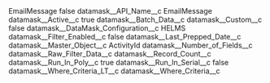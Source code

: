 <?xml version="1.0" encoding="UTF-8"?>
<CustomMetadata xmlns="http://soap.sforce.com/2006/04/metadata" xmlns:xsi="http://www.w3.org/2001/XMLSchema-instance" xmlns:xsd="http://www.w3.org/2001/XMLSchema">
    <label>EmailMessage</label>
    <protected>false</protected>
    <values>
        <field>datamask__API_Name__c</field>
        <value xsi:type="xsd:string">EmailMessage</value>
    </values>
    <values>
        <field>datamask__Active__c</field>
        <value xsi:type="xsd:boolean">true</value>
    </values>
    <values>
        <field>datamask__Batch_Data__c</field>
        <value xsi:nil="true"/>
    </values>
    <values>
        <field>datamask__Custom__c</field>
        <value xsi:type="xsd:boolean">false</value>
    </values>
    <values>
        <field>datamask__DataMask_Configuration__c</field>
        <value xsi:type="xsd:string">HELMS</value>
    </values>
    <values>
        <field>datamask__Filter_Enabled__c</field>
        <value xsi:type="xsd:boolean">false</value>
    </values>
    <values>
        <field>datamask__Last_Prepped_Date__c</field>
        <value xsi:nil="true"/>
    </values>
    <values>
        <field>datamask__Master_Object__c</field>
        <value xsi:type="xsd:string">ActivityId</value>
    </values>
    <values>
        <field>datamask__Number_of_Fields__c</field>
        <value xsi:nil="true"/>
    </values>
    <values>
        <field>datamask__Raw_Filter_Data__c</field>
        <value xsi:nil="true"/>
    </values>
    <values>
        <field>datamask__Record_Count__c</field>
        <value xsi:nil="true"/>
    </values>
    <values>
        <field>datamask__Run_In_Poly__c</field>
        <value xsi:type="xsd:boolean">true</value>
    </values>
    <values>
        <field>datamask__Run_In_Serial__c</field>
        <value xsi:type="xsd:boolean">false</value>
    </values>
    <values>
        <field>datamask__Where_Criteria_LT__c</field>
        <value xsi:nil="true"/>
    </values>
    <values>
        <field>datamask__Where_Criteria__c</field>
        <value xsi:nil="true"/>
    </values>
</CustomMetadata>
